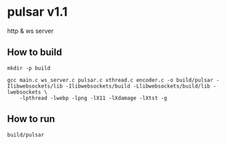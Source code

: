 # pulsar v1.1
http & ws server


## How to build

```
mkdir -p build

gcc main.c ws_server.c pulsar.c xthread.c encoder.c -o build/pulsar -Ilibwebsockets/lib -Ilibwebsockets/build -Llibwebsockets/build/lib -lwebsockets \
    -lpthread -lwebp -lpng -lX11 -lXdamage -lXtst -g
```

## How to run

```
build/pulsar
```